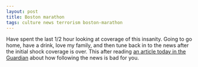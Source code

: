```yaml
---
layout: post
title: Boston marathon
tags: culture news terrorism boston-marathon
---
```


Have spent the last 1/2 hour looking at coverage of this insanity. Going to go home, have a drink, love my family, and then tune back in to the news after the initial shock coverage is over. This after reading [an article today in the Guardian](http://www.guardian.co.uk/media/2013/apr/12/news-is-bad-rolf-dobelli) about how following the news is bad for you.